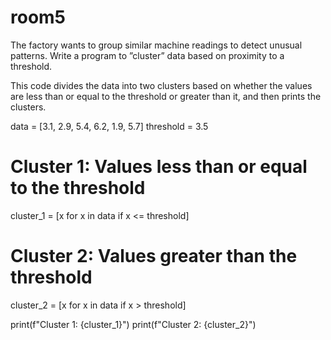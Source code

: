 # room5
The factory wants to group similar machine readings to detect unusual patterns. Write a program to ”cluster” data based on proximity to a threshold.

This code divides the data into two clusters based on whether the values are less than or equal to the threshold or greater than it, and then prints the clusters.


data = [3.1, 2.9, 5.4, 6.2, 1.9, 5.7]
threshold = 3.5

# Cluster 1: Values less than or equal to the threshold
cluster_1 = [x for x in data if x <= threshold]

# Cluster 2: Values greater than the threshold
cluster_2 = [x for x in data if x > threshold]

print(f"Cluster 1: {cluster_1}")
print(f"Cluster 2: {cluster_2}")
